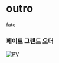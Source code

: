# outro
fate

### 페이트 그랜드 오더

[![PV](https://cdn.namuwikiusercontent.com/3e/3ea4659b5adb4e7a2ff5f57df78aebf730c42091af18baed7db7616861696885.jpg)](https://www.youtube.com/watch?v=tFLsOv2RYts) 

